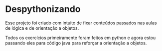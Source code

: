 # Despythonizando
Esse projeto foi criado com intuito de fixar conteúdos passados nas aulas de lógica e de orientação a objetos.

Todos os exercícios primeiramente foram feitos em python e agora estou passando eles para código java para reforçar a orientação a objetos.